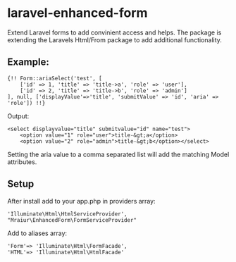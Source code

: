 # laravel-enhanced-form
Extend Laravel forms to add convinient access and helps.
The package is extending the Laravels Html/From package to add additional functionality.


## Example:

```
{!! Form::ariaSelect('test', [
    ['id' => 1, 'title' => 'title->a', 'role' => 'user'],
    ['id' => 2, 'title' => 'title->b', 'role' => 'admin']
], null, ['displayValue'=>'title', 'submitValue' => 'id', 'aria' => 'role']) !!}

```
Output:
```
<select displayvalue="title" submitvalue="id" name="test">
    <option value="1" role="user">title-&gt;a</option>
    <option value="2" role="admin">title-&gt;b</option></select>
```

Setting the aria value to a comma separated list will add the matching Model attributes.

##  Setup
After install add to your app.php in providers array:

```
'Illuminate\Html\HtmlServiceProvider',
"Mraiur\EnhancedForm\FormServiceProvider"
```

Add to aliases array:

```
'Form'=> 'Illuminate\Html\FormFacade', 
'HTML'=> 'Illuminate\Html\HtmlFacade'
```
